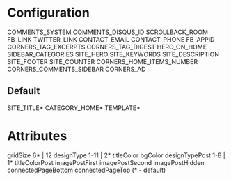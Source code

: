 Configuration 
=============
COMMENTS_SYSTEM
COMMENTS_DISQUS_ID
SCROLLBACK_ROOM
FB_LINK
TWITTER_LINK
CONTACT_EMAIL
CONTACT_PHONE
FB_APPID
CORNERS_TAG_EXCERPTS 
CORNERS_TAG_DIGEST
HERO_ON_HOME
SIDEBAR_CATEGORIES
SITE_HERO
SITE_KEYWORDS
SITE_DESCRIPTION
SITE_FOOTER
SITE_COUNTER
CORNERS_HOME_ITEMS_NUMBER
CORNERS_COMMENTS_SIDEBAR
CORNERS_AD

Default
-------
SITE_TITLE*
CATEGORY_HOME*
TEMPLATE*

Attributes
==========
gridSize 6* | 12
designType 1-11 | 2*
titleColor
bgColor
designTypePost 1-8 | 1*
titleColorPost
imagePostFirst
imagePostSecond
imagePostHidden
connectedPageBottom
connectedPageTop
(* - default)
